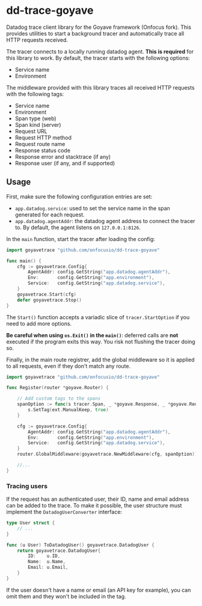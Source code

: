 # dd-trace-goyave

Datadog trace client library for the Goyave framework (Onfocus fork). This provides utilities to start a background tracer and automatically trace all HTTP requests received.

The tracer connects to a locally running datadog agent. **This is required** for this library to work. By default, the tracer starts with the following options:
- Service name
- Environment

The middleware provided with this library traces all received HTTP requests with the following tags:
- Service name
- Environment
- Span type (web)
- Span kind (server)
- Request URL
- Request HTTP method
- Request route name
- Response status code
- Response error and stacktrace (if any)
- Response user (if any, and if supported)

## Usage

First, make sure the following configuration entries are set:
- `app.datadog.service`: used to set the service name in the span generated for each request.
- `app.datadog.agentAddr`: the datadog agent address to connect the tracer to. By default, the agent listens on `127.0.0.1:8126`.

In the `main` function, start the tracer after loading the config:
```go
import goyavetrace "github.com/onfocusio/dd-trace-goyave"

func main() {
    cfg := goyavetrace.Config{
        AgentAddr: config.GetString("app.datadog.agentAddr"),
        Env:       config.GetString("app.environment"),
        Service:   config.GetString("app.datadog.service"),
    }
    goyavetrace.Start(cfg)
    defer goyavetrace.Stop()
}
```

The `Start()` function accepts a variadic slice of `tracer.StartOption` if you need to add more options.

**Be careful when using `os.Exit()` in the `main()`**: deferred calls are **not** executed if the program exits this way. You risk not flushing the tracer doing so.

Finally, in the main route registrer, add the global middleware so it is applied to all requests, even  if they don't match any route.
```go
import goyavetrace "github.com/onfocusio/dd-trace-goyave"

func Register(router *goyave.Router) {

    // Add custom tags to the spans
    spanOption := func(s tracer.Span, _ *goyave.Response, _ *goyave.Request) {
        s.SetTag(ext.ManualKeep, true)
    }

    cfg := goyavetrace.Config{
        AgentAddr: config.GetString("app.datadog.agentAddr"),
        Env:       config.GetString("app.environment"),
        Service:   config.GetString("app.datadog.service"),
    }
    router.GlobalMiddleware(goyavetrace.NewMiddleware(cfg, spanOption))

    //...
}
```

### Tracing users

If the request has an authenticated user, their ID, name and email address can be added to the trace. To make it possible, the user structure must implement the `DatadogUserConverter` interface:

```go
type User struct {
	// ...
}

func (u User) ToDatadogUser() goyavetrace.DatadogUser {
	return goyavetrace.DatadogUser{
		ID:    u.ID,
		Name:  u.Name,
		Email: u.Email,
	}
}
```

If the user doesn't have a name or email (an API key for example), you can omit them and they won't be included in the tag.
